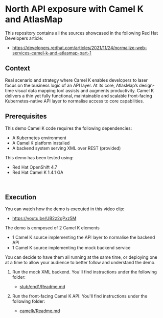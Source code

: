 # North API exposure with Camel K and AtlasMap

This repository contains all the sources showcased in the following Red Hat Developers article:

 - https://developers.redhat.com/articles/2021/11/24/normalize-web-services-camel-k-and-atlasmap-part-1

## Context

Real scenario and strategy where Camel K enables developers to laser focus on the business logic of an API layer. At its core, AtlasMap’s design-time visual data mapping tool assists and augments productivity. Camel K delivers a thin yet fully functional, maintainable and scalable front-facing Kubernetes-native API layer to normalise access to core capabilities.

## Prerequisites

This demo Camel K code requires the following dependencies:

 - A Kubernetes environment
 - A Camel K platform installed
 - A backend system serving XML over REST (provided)

This demo has been tested using:
 - Red Hat OpenShift 4.7
 - Red Hat Camel K 1.4.1 GA


</br>

## Execution

You can watch how the demo is executed in this video clip:

 - https://youtu.be/UB2z2gPxz5M

The demo is composed of 2 Camel K elements

 - 1 Camel K source implementing the API layer to normalise the backend API
 - 1 Camel K source implementing the mock backend service 

You can decide to have them all running at the same time, or deploying one at a time to allow your audience to better follow and understand the demo. 

1. Run the mock XML backend. You'll find instructions under the following folder:

   - [stub/end1/Readme.md](./stub/end1/Readme.md)

2. Run the front-facing Camel K API. You'll find instructions under the following folder:

   - [camelk/Readme.md](./camelk/Readme.md)

